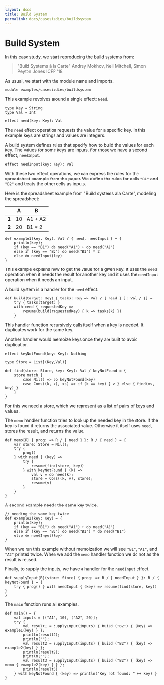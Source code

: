 ```yaml
---
layout: docs
title: Build System
permalink: docs/casestudies/buildsystem
---
```


# Build System

In this case study, we start reproducing the build systems from:

> "Build Systems à la Carte"
> Andrey Mokhov, Neil Mitchell, Simon Peyton Jones
> ICFP '18

As usual, we start with the module name and imports.

```
module examples/casestudies/buildsystem
```

This example revolves around a single effect: `Need`.

```
type Key = String
type Val = Int

effect need(key: Key): Val
```

The `need` effect operation requests the value for a specific key. In this example keys are strings and values are integers.

A build system defines rules that specify how to build the values for each key. The values for some keys are inputs. For those we have a second effect, `needInput`.

```
effect needInput(key: Key): Val
```

With these two effect operations, we can express the rules for the spreadsheet example from the paper. We define the rules for cells `"B1"` and `"B2"` and treats the other cells as inputs.

Here is the spreadsheet example from "Build systems ala Carte", modeling the
spreadsheet:

|        | A  | B       |
| ------ | -- | ------- |
| **1**  | 10 | A1 + A2 |
| **2**  | 20 | B1 * 2  |

```
def example1(key: Key): Val / { need, needInput } = {
    println(key);
    if (key == "B1") do need("A1") + do need("A2")
    else if (key == "B2") do need("B1") * 2
    else do needInput(key)
}
```

This example explains how to get the value for a given key. It uses the `need` operation when it needs the result for another key and it uses the `needInput` operation when it needs an input.

A build system is a handler for the `need` effect.

```
def build(target: Key) { tasks: Key => Val / { need } }: Val / {} =
    try { tasks(target) }
    with need { requestedKey =>
        resume(build(requestedKey) { k => tasks(k) })
    }
```

This handler function recursively calls itself when a key is needed. It duplicates work for the same key.

Another handler would memoize keys once they are built to avoid duplication.

```
effect keyNotFound(key: Key): Nothing

type Store = List[(Key,Val)]

def find(store: Store, key: Key): Val / keyNotFound = {
    store match {
        case Nil() => do keyNotFound(key)
        case Cons((k, v), xs) => if (k == key) { v } else { find(xs, key) }
    }
}
```

For this we need a store, which we represent as a list of pairs of keys and values.

The `memo` handler function tries to look up the needed key in the store. If the key is found it returns the associated value. Otherwise it itself uses `need`, stores the result, and returns the value.

```
def memo[R] { prog: => R / { need } }: R / { need } = {
    var store: Store = Nil();
    try {
        prog()
    } with need { (key) =>
        try {
            resume(find(store, key))
        } with keyNotFound { (k) =>
            val v = do need(k);
            store = Cons((k, v), store);
            resume(v)
        }
    }
}
```

A second example needs the same key twice.

```
// needing the same key twice
def example2(key: Key) = {
    println(key);
    if (key == "B1") do need("A1") + do need("A2")
    else if (key == "B2") do need("B1") * do need("B1")
    else do needInput(key)
}
```

When we run this example without memoization we will see `"B1"`, `"A1"`, and `"A2"` printed twice. When we add the `memo` handler function we do not as the result is reused.

Finally, to supply the inputs, we have a handler for the `needInput` effect.

```
def supplyInput[R](store: Store) { prog: => R / { needInput } }: R / { keyNotFound } = {
    try { prog() } with needInput { (key) => resume(find(store, key)) }
}
```

The `main` function runs all examples.

```
def main() = {
    val inputs = [("A1", 10), ("A2", 20)];
    try {
        val result1 = supplyInput(inputs) { build ("B2") { (key) => example1(key) } };
        println(result1);
        println("");
        val result2 = supplyInput(inputs) { build ("B2") { (key) => example2(key) } };
        println(result2);
        println("");
        val result3 = supplyInput(inputs) { build ("B2") { (key) => memo { example2(key) } } };
        println(result3)
    } with keyNotFound { (key) => println("Key not found: " ++ key) }
}
```

